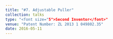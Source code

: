 ```yaml
---
title: "#7. Adjustable Puller"
collection: talks
type: "<font size="5">Second Inventor</font>"
venue: "Patent Number: ZL 2013 1 049802.35"
date: 2016-05-11
---
```

